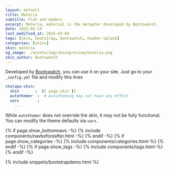 ```yaml
---
layout: default
title: Materia
subtitle: Flat and modern
excerpt: Materia, material is the metaphor developed by Bootswatch.
date: 2025-02-24
last_modified_at: 2025-03-04
tags: [skin, bootstrap, bootswatch, header-splash]
categories: [skins]
skin: materia
og_image: ./assets/img/skinspreview/materia.png
skin_author: Bootswatch
---
```



Developed by [Bootswatch](https://bootswatch.com/), you can use it on your site. Just go to your `_config.yml` file and modify this lines

```yaml
chulapa-skin: 
  skin       :  {{ page.skin }}
  autothemer  :  # Autotheming may not have any effect
  vars        :    
    ...
```


While `autothemer` does not override the skin, it may not be fully functional. You can modify the theme defaults via `vars`.




{% if page.show_bottomnavs -%}
{% include components/navbeforeafter.html -%}
{% endif -%}
{% if page.show_categories -%}
{% include components/categories.html-%}
{% endif -%}
{% if page.show_tags -%}
{% include components/tags.html-%}
{% endif -%}


{% include snippets/bootstrapdemo.html  %}

